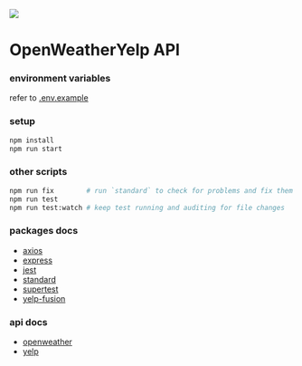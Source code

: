 ![](https://github.com/bernardini687/owy_api/workflows/CI/badge.svg)

# OpenWeatherYelp API

### environment variables

refer to [.env.example](.env.example)

### setup

```sh
npm install
npm run start
```

### other scripts

```sh
npm run fix        # run `standard` to check for problems and fix them if found
npm run test
npm run test:watch # keep test running and auditing for file changes
```

### packages docs

- [axios](https://github.com/axios/axios#example)
- [express](https://expressjs.com/en/4x/api.html)
- [jest](https://jestjs.io/docs/en/getting-started.html)
- [standard](https://standardjs.com/)
- [supertest](https://github.com/visionmedia/supertest)
- [yelp-fusion](https://github.com/tonybadguy/yelp-fusion#yelp-fusion)

### api docs

- [openweather](https://openweathermap.org/api)
- [yelp](https://www.yelp.com/developers/documentation/v3)
